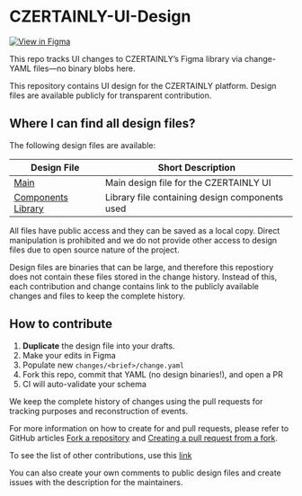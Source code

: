 # CZERTAINLY-UI-Design

[![View in Figma](https://img.shields.io/badge/Figma-Open%20File-purple)](https://www.figma.com/design/qGPoVDkYFM9j7GFbkJK5uu/Main)

This repo tracks UI changes to CZERTAINLY’s Figma library via change-YAML files—no binary blobs here.


This repository contains UI design for the CZERTAINLY platform.
Design files are available publicly for transparent contribution.

## Where I can find all design files?

The following design files are available:

| Design File | Short Description |
|-------------|-------------------|
| [Main](https://www.figma.com/design/qGPoVDkYFM9j7GFbkJK5uu/Main) | Main design file for the CZERTAINLY UI |
| [Components Library](https://www.figma.com/design/Z2ZXpUFRa26L7NTLt5ufhe/Component-Library) | Library file containing design components used |

All files have public access and they can be saved as a local copy.
Direct manipulation is prohibited and we do not provide other access to design files due to open source nature of the project.

Design files are binaries that can be large, and therefore this repostiory does not contain these files stored in the change history.
Instead of this, each contribution and change contains link to the publicly available changes and files to keep the complete history.

## How to contribute

1. **Duplicate** the design file into your drafts.
2. Make your edits in Figma
3. Populate new `changes/<brief>/change.yaml`
4. Fork this repo, commit that YAML (no design binaries!), and open a PR
5. CI will auto-validate your schema

We keep the complete history of changes using the pull requests for tracking purposes and reconstruction of events.

For more information on how to create for and pull requests, please refer to GitHub articles [Fork a repository](https://docs.github.com/en/pull-requests/collaborating-with-pull-requests/working-with-forks/fork-a-repo) and [Creating a pull request from a fork](https://docs.github.com/en/pull-requests/collaborating-with-pull-requests/proposing-changes-to-your-work-with-pull-requests/creating-a-pull-request-from-a-fork).

To see the list of other contributions, use this [link](https://github.com/CZERTAINLY/CZERTAINLY-UI-Design/pulls?q=is%3Amerged+is%3Apr+label%3Abug+)

You can also create your own comments to public design files and create issues with the description for the maintainers.
